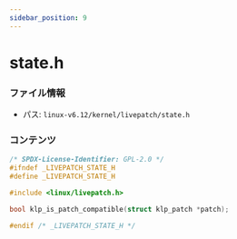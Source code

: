 ```yaml
---
sidebar_position: 9
---
```

# state.h

### ファイル情報

- パス: `linux-v6.12/kernel/livepatch/state.h`

### コンテンツ

```h
/* SPDX-License-Identifier: GPL-2.0 */
#ifndef _LIVEPATCH_STATE_H
#define _LIVEPATCH_STATE_H

#include <linux/livepatch.h>

bool klp_is_patch_compatible(struct klp_patch *patch);

#endif /* _LIVEPATCH_STATE_H */

```
